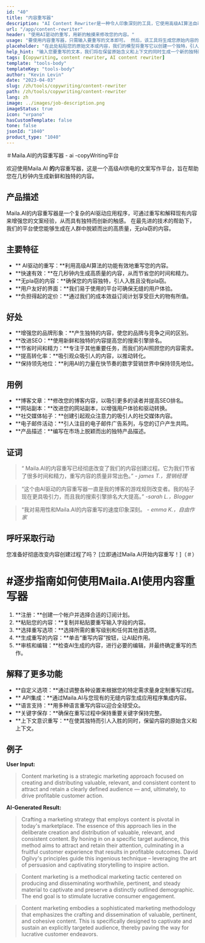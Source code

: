 ```yaml
---
id: "40"
title: "内容重写器"
description: "AI Content Rewriter是一种令人印象深刻的工具，它使用高级AI算法自动重写和重塑您的输入文本，从而使其独特，引人入胜且更具吸引力。 此工具非常适合希望提高其内容质量并避免窃问题的博客作者，撰稿人和内容创建者。"
url: "/app/content-rewriter"
header: "使用AI驱动的重写，用新的触摸来修改您的内容。"
usage: "要使用内容重写器，只需输入要重写的文本即可。 然后，该工具将生成您原始内容的独特，结构良好且引人入胜的版本，并保持其上下文和关键想法。"
placeholder: "在此处粘贴您的原始文本或内容，我们的模型将重写它以创建一个独特，引人入胜且吸引人的版本。"
help_hint: "输入您要重写的文本，我们将在保留原始含义和上下文的同时生成一个新的独特版本。 提高内容质量和避免窃问题的理想选择。"
tags: [Copywriting, content rewriter, AI content rewriter]
template: "tools-body"
templateKey: "tools-body"
author: "Kevin Levin"
date: "2023-04-03"
slug: /zh/tools/copywriting/content-rewriter
path: /zh/tools/copywriting/content-rewriter
lang: zh
image: ../images/job-description.png
imageStatus: true
icon: "vrpano"
hasCustomTemplate: false
tone: false
jsonId: "1040"
product_type: "1040"
---
```


＃Maila.AI的内容重写器 - ai -copyWriting平台

欢迎使用Maila.AI **的**内容重写器，这是一个高级AI供电的文案写作平台，旨在帮助您在几秒钟内生成新鲜和独特的内容。

## 产品描述

Maila.AI的内容重写器是一个复杂的AI驱动应用程序，可通过重写和解释现有内容来增强您的文案经验，从而具有独特而创新的触感。 在最先进的技术的帮助下，我们的平台使您能够生成在人群中脱颖而出的高质量，无pla窃的内容。

## 主要特征

- ** AI驱动的重写：**利用高级AI算法的功能有效地重写您的内容。
- **快速有效：**在几秒钟内生成高质量的内容，从而节省您的时间和精力。
- **无pla窃的内容：**确保您的内容独特，引人入胜且没有pla窃。
- **用户友好的界面：**我们易于使用的平台可确保无缝的用户体验。
- **负担得起的定价：**通过我们的成本效益订阅计划享受巨大的物有所值。

## 好处

- **增强您的品牌形象：**产生独特的内容，使您的品牌与竞争之间的区别。
- **改进SEO：**使用新鲜和独特的内容提高您的搜索引擎排名。
- **节省时间和精力：**专注于其他重要任务，而我们的AI照顾您的内容需求。
- **提高转化率：**吸引观众吸引人的内容，以推动转化。
- **保持领先地位：**利用AI的力量在快节奏的数字营销世界中保持领先地位。

## 用例

- **博客文章：**修改您的博客内容，以吸引更多的读者并提高SEO排名。
- **网站副本：**改进您的网站副本，以增强用户体验和驱动转换。
- **社交媒体帖子：**创建引起观众注意力的吸引人的社交媒体内容。
- **电子邮件活动：**引人注目的电子邮件广告系列，与您的订户产生共鸣。
- **产品描述：**编写在市场上脱颖而出的独特产品描述。

## 证词

> “ Maila.AI的内容重写已经彻底改变了我们的内容创建过程。它为我们节省了很多时间和精力，重写内容的质量非常出色。” - _james T.，营销经理_

> “这个由AI驱动的内容重写器一直是我的博客的游戏规则改变者。我的帖子现在更具吸引力，而且我的搜索引擎排名大大提高。” -_sarah L.，Blogger_

> “我对易用性和Maila.AI的内容重写的速度印象深刻。 - _emma K.，自由作家_

## 呼吁采取行动

您准备好彻底改变内容创建过程了吗？ [立即通过Maila.AI开始内容重写！]（＃）

# #逐步指南如何使用Maila.AI使用内容重写器

1. **注册：**创建一个帐户并选择合适的订阅计划。
2. **粘贴您的内容：**复制并粘贴要重写输入字段的内容。
3. **选择重写选项：**选择所需的重写级别和任何其他首选项。
4. **生成重写的内容：**单击“重写内容”按钮，让AI起作用。
5. **审核和编辑：**检查AI生成的内容，进行必要的编辑，并最终确定重写的杰作。

## 解释了更多功能

- **自定义选项：**通过调整各种设置来根据您的特定需求量身定制重写过程。
- ** API集成：**通过Maila.AI与您现有的无缝内容生成应用程序集成内容。
- **语言支持：**用多种语言重写内容以迎合全球受众。
- **关键字保存：**确保在重写过程中保持重要关键字保持完整。
- **上下文意识重写：**在使其独特而引人入胜的同时，保留内容的原始含义和上下文。

## 例子

**User Input:**

> Content marketing is a strategic marketing approach focused on creating and distributing valuable, relevant, and consistent content to attract and retain a clearly defined audience — and, ultimately, to drive profitable customer action.

**AI-Generated Result:**

> Crafting a marketing strategy that employs content is pivotal in today's marketplace. The essence of this approach lies in the deliberate creation and distribution of valuable, relevant, and consistent content. By honing in on a specific target audience, this method aims to attract and retain their attention, culminating in a fruitful customer experience that results in profitable outcomes. David Ogilvy's principles guide this ingenious technique – leveraging the art of persuasion and captivating storytelling to inspire action.

> Content marketing is a methodical marketing tactic centered on producing and disseminating worthwhile, pertinent, and steady material to captivate and preserve a distinctly outlined demographic. The end goal is to stimulate lucrative consumer engagement.

> Content marketing embodies a sophisticated marketing methodology that emphasizes the crafting and dissemination of valuable, pertinent, and cohesive content. This is specifically designed to captivate and sustain an explicitly targeted audience, thereby paving the way for lucrative customer endeavors.
